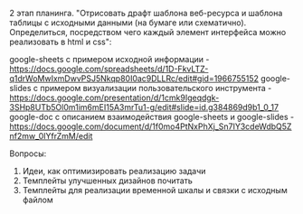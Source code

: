 2 этап планинга.
"Отрисовать драфт шаблона веб-ресурса и шаблона таблицы с исходными данными (на бумаге или схематично). Определиться, посредством чего каждый элемент интерфейса можно реализовать в html и css":

google-sheets с примером исходной информации - https://docs.google.com/spreadsheets/d/1D-FkvLTZ-q1drWoMwIxmDwvPSJ5Nkqp80I0ac9DLLRc/edit#gid=1966755152
google-slides с примером визуализации пользовательского инструмента - https://docs.google.com/presentation/d/1cmk9Igeqdgk-3SHp8UTb5Ol0m1im6mEI15A3mrTu1-g/edit#slide=id.g384869d9b1_0_17
google-doc с описанием взаимодействия google-sheets и google-slides - https://docs.google.com/document/d/1f0mo4PtNxPhXj_Sn7IY3cdeWdbQ5Znf2mw_0IYfrZmM/edit

Вопросы:
1) Идеи, как оптимизировать реализацию задачи
2) Темплейты улучшенных дизайнов почитать
3) Темплейты для реализации временной шкалы и связки с исходным файлом